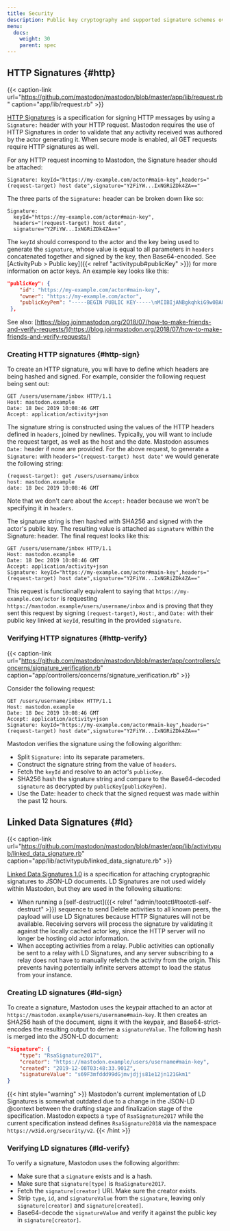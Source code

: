 ```yaml
---
title: Security
description: Public key cryptography and supported signature schemes over HTTP and JSON-LD.
menu:
  docs:
    weight: 30
    parent: spec
---
```


## HTTP Signatures {#http}

{{< caption-link url="https://github.com/mastodon/mastodon/blob/master/app/lib/request.rb" caption="app/lib/request.rb" >}}

[HTTP Signatures](https://datatracker.ietf.org/doc/html/draft-cavage-http-signatures) is a specification for signing HTTP messages by using a `Signature:` header with your HTTP request. Mastodon requires the use of HTTP Signatures in order to validate that any activity received was authored by the actor generating it. When secure mode is enabled, all GET requests require HTTP signatures as well.

For any HTTP request incoming to Mastodon, the Signature header should be attached:

```http
Signature: keyId="https://my-example.com/actor#main-key",headers="(request-target) host date",signature="Y2FiYW...IxNGRiZDk4ZA=="
```

The three parts of the `Signature:` header can be broken down like so:

```http
Signature:
  keyId="https://my-example.com/actor#main-key",
  headers="(request-target) host date",
  signature="Y2FiYW...IxNGRiZDk4ZA=="
```

The `keyId` should correspond to the actor and the key being used to generate the `signature`, whose value is equal to all parameters in `headers` concatenated together and signed by the key, then Base64-encoded. See [ActivityPub > Public key]({{< relref "activitypub#publicKey" >}}) for more information on actor keys. An example key looks like this:

```json
"publicKey": {
    "id": "https://my-example.com/actor#main-key",
    "owner": "https://my-example.com/actor",
    "publicKeyPem": "-----BEGIN PUBLIC KEY-----\nMIIBIjANBgkqhkiG9w0BAQEFAAOCAQ8AMIIBCgKCAQEAvXc4vkECU2/CeuSo1wtn\nFoim94Ne1jBMYxTZ9wm2YTdJq1oiZKif06I2fOqDzY/4q/S9uccrE9Bkajv1dnkO\nVm31QjWlhVpSKynVxEWjVBO5Ienue8gND0xvHIuXf87o61poqjEoepvsQFElA5ym\novljWGSA/jpj7ozygUZhCXtaS2W5AD5tnBQUpcO0lhItYPYTjnmzcc4y2NbJV8hz\n2s2G8qKv8fyimE23gY1XrPJg+cRF+g4PqFXujjlJ7MihD9oqtLGxbu7o1cifTn3x\nBfIdPythWu5b4cujNsB3m3awJjVmx+MHQ9SugkSIYXV0Ina77cTNS0M2PYiH1PFR\nTwIDAQAB\n-----END PUBLIC KEY-----\n"
 },
```

See also: [https://blog.joinmastodon.org/2018/07/how-to-make-friends-and-verify-requests/](https://blog.joinmastodon.org/2018/07/how-to-make-friends-and-verify-requests/)

### Creating HTTP signatures {#http-sign}

To create an HTTP signature, you will have to define which headers are being hashed and signed. For example, consider the following request being sent out:

```http
GET /users/username/inbox HTTP/1.1
Host: mastodon.example
Date: 18 Dec 2019 10:08:46 GMT
Accept: application/activity+json
```

The signature string is constructed using the values of the HTTP headers defined in `headers`, joined by newlines. Typically, you will want to include the request target, as well as the host and the date. Mastodon assumes `Date:` header if none are provided. For the above request, to generate a `Signature:` with `headers="(request-target) host date"` we would generate the following string:

```text
(request-target): get /users/username/inbox
host: mastodon.example
date: 18 Dec 2019 10:08:46 GMT
```

Note that we don't care about the `Accept:` header because we won't be specifying it in `headers`.

The signature string is then hashed with SHA256 and signed with the actor's public key. The resulting value is attached as `signature` within the Signature: header. The final request looks like this:

```http
GET /users/username/inbox HTTP/1.1
Host: mastodon.example
Date: 18 Dec 2019 10:08:46 GMT
Accept: application/activity+json
Signature: keyId="https://my-example.com/actor#main-key",headers="(request-target) host date",signature="Y2FiYW...IxNGRiZDk4ZA=="
```

This request is functionally equivalent to saying that `https://my-example.com/actor` is requesting `https://mastodon.example/users/username/inbox` and is proving that they sent this request by signing `(request-target)`, `Host:`, and `Date:` with their public key linked at `keyId`, resulting in the provided `signature`.

### Verifying HTTP signatures {#http-verify}

{{< caption-link url="https://github.com/mastodon/mastodon/blob/master/app/controllers/concerns/signature_verification.rb" caption="app/controllers/concerns/signature\_verification.rb" >}}

Consider the following request:

```http
GET /users/username/inbox HTTP/1.1
Host: mastodon.example
Date: 18 Dec 2019 10:08:46 GMT
Accept: application/activity+json
Signature: keyId="https://my-example.com/actor#main-key",headers="(request-target) host date",signature="Y2FiYW...IxNGRiZDk4ZA=="
```

Mastodon verifies the signature using the following algorithm:

* Split `Signature:` into its separate parameters.
* Construct the signature string from the value of `headers`.
* Fetch the `keyId` and resolve to an actor's `publicKey`.
* SHA256 hash the signature string and compare to the Base64-decoded `signature` as decrypted by `publicKey[publicKeyPem]`.
* Use the Date: header to check that the signed request was made within the past 12 hours.

## Linked Data Signatures {#ld}

{{< caption-link url="https://github.com/mastodon/mastodon/blob/master/app/lib/activitypub/linked_data_signature.rb" caption="app/lib/activitypub/linked\_data\_signature.rb" >}}

[Linked Data Signatures 1.0](https://w3c-dvcg.github.io/ld-signatures/) is a specification for attaching cryptographic signatures to JSON-LD documents. LD Signatures are not used widely within Mastodon, but they are used in the following situations:

* When running a [self-destruct]({{< relref "admin/tootctl#tootctl-self-destruct" >}}) sequence to send Delete activities to all known peers, the payload will use LD Signatures because HTTP Signatures will not be available. Receiving servers will process the signature by validating it against the locally cached actor key, since the HTTP server will no longer be hosting old actor information.
* When accepting activities from a relay. Public activities can optionally be sent to a relay with LD Signatures, and any server subscribing to a relay does not have to manually refetch the activity from the origin. This prevents having potentially infinite servers attempt to load the status from your instance.

### Creating LD signatures {#ld-sign}

To create a signature, Mastodon uses the keypair attached to an actor at `https://mastodon.example/users/username#main-key`. It then creates an SHA256 hash of the document, signs it with the keypair, and Base64-strict-encodes the resulting output to derive a `signatureValue`. The following hash is merged into the JSON-LD document:

```json
"signature": {
    "type": "RsaSignature2017",
    "creator": "https://mastodon.example/users/username#main-key",
    "created": "2019-12-08T03:48:33.901Z",
    "signatureValue": "s69F3mfddd99dGjmvjdjjs81e12jn121Gkm1"
}
```

{{< hint style="warning" >}}
Mastodon's current implementation of LD Signatures is somewhat outdated due to a change in the JSON-LD @context between the drafting stage and finalization stage of the specification. Mastodon expects a `type` of `RsaSignature2017` while the current specification instead defines `RsaSignature2018` via the namespace `https://w3id.org/security/v2`.
{{< /hint >}}

### Verifying LD signatures {#ld-verify}

To verify a signature, Mastodon uses the following algorithm:

* Make sure that a `signature` exists and is a hash.
* Make sure that `signature[type]` is `RsaSignature2017`.
* Fetch the `signature[creator]` URI. Make sure the creator exists.
* Strip `type`, `id`, and `signatureValue` from the `signature`, leaving only `signature[creator]` and `signature[created]`.
* Base64-decode the `signatureValue` and verify it against the public key in `signature[creator]`.

